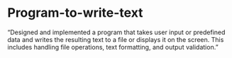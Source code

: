 # Program-to-write-text
“Designed and implemented a program that takes user input or predefined data and writes the resulting text to a file or displays it on the screen. This includes handling file operations, text formatting, and output validation.”
